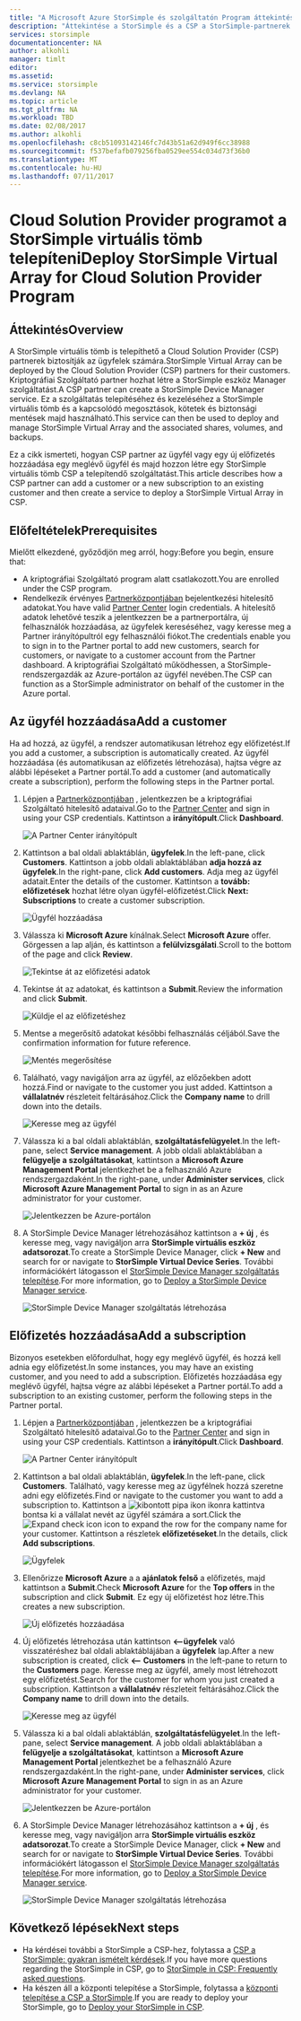```yaml
---
title: "A Microsoft Azure StorSimple és szolgáltatón Program áttekintése |} Microsoft Docs"
description: "Áttekintése a StorSimple és a CSP a StorSimple-partnerek számára."
services: storsimple
documentationcenter: NA
author: alkohli
manager: timlt
editor: 
ms.assetid: 
ms.service: storsimple
ms.devlang: NA
ms.topic: article
ms.tgt_pltfrm: NA
ms.workload: TBD
ms.date: 02/08/2017
ms.author: alkohli
ms.openlocfilehash: c8cb51093142146fc7d43b51a62d949f6cc38988
ms.sourcegitcommit: f537befafb079256fba0529ee554c034d73f36b0
ms.translationtype: MT
ms.contentlocale: hu-HU
ms.lasthandoff: 07/11/2017
---
```

# <a name="deploy-storsimple-virtual-array-for-cloud-solution-provider-program"></a><span data-ttu-id="c91d5-103">Cloud Solution Provider programot a StorSimple virtuális tömb telepíteni</span><span class="sxs-lookup"><span data-stu-id="c91d5-103">Deploy StorSimple Virtual Array for Cloud Solution Provider Program</span></span>

## <a name="overview"></a><span data-ttu-id="c91d5-104">Áttekintés</span><span class="sxs-lookup"><span data-stu-id="c91d5-104">Overview</span></span>

<span data-ttu-id="c91d5-105">A StorSimple virtuális tömb is telepíthető a Cloud Solution Provider (CSP) partnerek biztosítják az ügyfelek számára.</span><span class="sxs-lookup"><span data-stu-id="c91d5-105">StorSimple Virtual Array can be deployed by the Cloud Solution Provider (CSP) partners for their customers.</span></span> <span data-ttu-id="c91d5-106">Kriptográfiai Szolgáltató partner hozhat létre a StorSimple eszköz Manager szolgáltatást.</span><span class="sxs-lookup"><span data-stu-id="c91d5-106">A CSP partner can create a StorSimple Device Manager service.</span></span> <span data-ttu-id="c91d5-107">Ez a szolgáltatás telepítéséhez és kezeléséhez a StorSimple virtuális tömb és a kapcsolódó megosztások, kötetek és biztonsági mentések majd használható.</span><span class="sxs-lookup"><span data-stu-id="c91d5-107">This service can then be used to deploy and manage StorSimple Virtual Array and the associated shares, volumes, and backups.</span></span>

<span data-ttu-id="c91d5-108">Ez a cikk ismerteti, hogyan CSP partner az ügyfél vagy egy új előfizetés hozzáadása egy meglévő ügyfél és majd hozzon létre egy StorSimple virtuális tömb CSP a telepítendő szolgáltatást.</span><span class="sxs-lookup"><span data-stu-id="c91d5-108">This article describes how a CSP partner can add a customer or a new subscription to an existing customer and then create a service to deploy a StorSimple Virtual Array in CSP.</span></span>

## <a name="prerequisites"></a><span data-ttu-id="c91d5-109">Előfeltételek</span><span class="sxs-lookup"><span data-stu-id="c91d5-109">Prerequisites</span></span>

<span data-ttu-id="c91d5-110">Mielőtt elkezdené, győződjön meg arról, hogy:</span><span class="sxs-lookup"><span data-stu-id="c91d5-110">Before you begin, ensure that:</span></span>

- <span data-ttu-id="c91d5-111">A kriptográfiai Szolgáltató program alatt csatlakozott.</span><span class="sxs-lookup"><span data-stu-id="c91d5-111">You are enrolled under the CSP program.</span></span>
- <span data-ttu-id="c91d5-112">Rendelkezik érvényes [Partnerközpontjában](http://partnercenter.microsoft.com/) bejelentkezési hitelesítő adatokat.</span><span class="sxs-lookup"><span data-stu-id="c91d5-112">You have valid [Partner Center](http://partnercenter.microsoft.com/) login credentials.</span></span> <span data-ttu-id="c91d5-113">A hitelesítő adatok lehetővé teszik a jelentkezzen be a partnerportálra, új felhasználók hozzáadása, az ügyfelek kereséséhez, vagy keresse meg a Partner irányítópultról egy felhasználói fiókot.</span><span class="sxs-lookup"><span data-stu-id="c91d5-113">The credentials enable you to sign in to the Partner portal to add new customers, search for customers, or navigate to a customer account from the Partner dashboard.</span></span> <span data-ttu-id="c91d5-114">A kriptográfiai Szolgáltató működhessen, a StorSimple-rendszergazdák az Azure-portálon az ügyfél nevében.</span><span class="sxs-lookup"><span data-stu-id="c91d5-114">The CSP can function as a StorSimple administrator on behalf of the customer in the Azure portal.</span></span>
                             
## <a name="add-a-customer"></a><span data-ttu-id="c91d5-115">Az ügyfél hozzáadása</span><span class="sxs-lookup"><span data-stu-id="c91d5-115">Add a customer</span></span>

<span data-ttu-id="c91d5-116">Ha ad hozzá, az ügyfél, a rendszer automatikusan létrehoz egy előfizetést.</span><span class="sxs-lookup"><span data-stu-id="c91d5-116">If you add a customer, a subscription is automatically created.</span></span> <span data-ttu-id="c91d5-117">Az ügyfél hozzáadása (és automatikusan az előfizetés létrehozása), hajtsa végre az alábbi lépéseket a Partner portál.</span><span class="sxs-lookup"><span data-stu-id="c91d5-117">To add a customer (and automatically create a subscription), perform the following steps in the Partner portal.</span></span>

1. <span data-ttu-id="c91d5-118">Lépjen a [Partnerközpontjában](http://partnercenter.microsoft.com/) , jelentkezzen be a kriptográfiai Szolgáltató hitelesítő adataival.</span><span class="sxs-lookup"><span data-stu-id="c91d5-118">Go to the [Partner Center](http://partnercenter.microsoft.com/) and sign in using your CSP credentials.</span></span> <span data-ttu-id="c91d5-119">Kattintson a **irányítópult**.</span><span class="sxs-lookup"><span data-stu-id="c91d5-119">Click **Dashboard**.</span></span>

     ![A Partner Center irányítópult](./media/storsimple-partner-csp-deploy/image1.png)
                              
2. <span data-ttu-id="c91d5-121">Kattintson a bal oldali ablaktáblán, **ügyfelek**.</span><span class="sxs-lookup"><span data-stu-id="c91d5-121">In the left-pane, click **Customers**.</span></span> <span data-ttu-id="c91d5-122">Kattintson a jobb oldali ablaktáblában **adja hozzá az ügyfelek**.</span><span class="sxs-lookup"><span data-stu-id="c91d5-122">In the right-pane, click **Add customers**.</span></span> <span data-ttu-id="c91d5-123">Adja meg az ügyfél adatait.</span><span class="sxs-lookup"><span data-stu-id="c91d5-123">Enter the details of the customer.</span></span> <span data-ttu-id="c91d5-124">Kattintson a **tovább: előfizetések** hozhat létre olyan ügyfél-előfizetést.</span><span class="sxs-lookup"><span data-stu-id="c91d5-124">Click **Next: Subscriptions** to create a customer subscription.</span></span>

    ![Ügyfél hozzáadása](./media/storsimple-partner-csp-deploy/image2.png)

3.  <span data-ttu-id="c91d5-126">Válassza ki **Microsoft Azure** kínálnak.</span><span class="sxs-lookup"><span data-stu-id="c91d5-126">Select **Microsoft Azure** offer.</span></span> <span data-ttu-id="c91d5-127">Görgessen a lap alján, és kattintson a **felülvizsgálati**.</span><span class="sxs-lookup"><span data-stu-id="c91d5-127">Scroll to the bottom of the page and click **Review**.</span></span>

    ![Tekintse át az előfizetési adatok](./media/storsimple-partner-csp-deploy/image3.png)
                              
4. <span data-ttu-id="c91d5-129">Tekintse át az adatokat, és kattintson a **Submit**.</span><span class="sxs-lookup"><span data-stu-id="c91d5-129">Review the information and click **Submit**.</span></span>

    ![Küldje el az előfizetéshez](./media/storsimple-partner-csp-deploy/image4.png)

5. <span data-ttu-id="c91d5-131">Mentse a megerősítő adatokat későbbi felhasználás céljából.</span><span class="sxs-lookup"><span data-stu-id="c91d5-131">Save the confirmation information for future reference.</span></span>

    ![Mentés megerősítése](./media/storsimple-partner-csp-deploy/image5.png)

6. <span data-ttu-id="c91d5-133">Található, vagy navigáljon arra az ügyfél, az előzőekben adott hozzá.</span><span class="sxs-lookup"><span data-stu-id="c91d5-133">Find or navigate to the customer you just added.</span></span> <span data-ttu-id="c91d5-134">Kattintson a **vállalatnév** részleteit feltárásához.</span><span class="sxs-lookup"><span data-stu-id="c91d5-134">Click the **Company name** to drill down into the details.</span></span>

    ![Keresse meg az ügyfél](./media/storsimple-partner-csp-deploy/image6.png)  

7. <span data-ttu-id="c91d5-136">Válassza ki a bal oldali ablaktáblán, **szolgáltatásfelügyelet**.</span><span class="sxs-lookup"><span data-stu-id="c91d5-136">In the left-pane, select **Service management**.</span></span> <span data-ttu-id="c91d5-137">A jobb oldali ablaktáblában a **felügyelje a szolgáltatásokat**, kattintson a **Microsoft Azure Management Portal** jelentkezhet be a felhasználó Azure rendszergazdaként.</span><span class="sxs-lookup"><span data-stu-id="c91d5-137">In the right-pane, under **Administer services**, click **Microsoft Azure Management Portal** to sign in as an Azure administrator for your customer.</span></span>

    ![Jelentkezzen be Azure-portálon](./media/storsimple-partner-csp-deploy/image9.png)

8. <span data-ttu-id="c91d5-139">A StorSimple Device Manager létrehozásához kattintson a **+ új** , és keresse meg, vagy navigáljon arra **StorSimple virtuális eszköz adatsorozat**.</span><span class="sxs-lookup"><span data-stu-id="c91d5-139">To create a StorSimple Device Manager, click **+ New** and search for or navigate to **StorSimple Virtual Device Series**.</span></span> <span data-ttu-id="c91d5-140">További információkért látogasson el [StorSimple Device Manager szolgáltatás telepítése](storsimple-virtual-array-manage-service.md).</span><span class="sxs-lookup"><span data-stu-id="c91d5-140">For more information, go to [Deploy a StorSimple Device Manager service](storsimple-virtual-array-manage-service.md).</span></span>

    ![StorSimple Device Manager szolgáltatás létrehozása](./media/storsimple-partner-csp-deploy/image8.png)


## <a name="add-a-subscription"></a><span data-ttu-id="c91d5-142">Előfizetés hozzáadása</span><span class="sxs-lookup"><span data-stu-id="c91d5-142">Add a subscription</span></span>

<span data-ttu-id="c91d5-143">Bizonyos esetekben előfordulhat, hogy egy meglévő ügyfél, és hozzá kell adnia egy előfizetést.</span><span class="sxs-lookup"><span data-stu-id="c91d5-143">In some instances, you may have an existing customer, and you need to add a subscription.</span></span> <span data-ttu-id="c91d5-144">Előfizetés hozzáadása egy meglévő ügyfél, hajtsa végre az alábbi lépéseket a Partner portál.</span><span class="sxs-lookup"><span data-stu-id="c91d5-144">To add a subscription to an existing customer, perform the following steps in the Partner portal.</span></span>

1. <span data-ttu-id="c91d5-145">Lépjen a [Partnerközpontjában](http://partnercenter.microsoft.com/) , jelentkezzen be a kriptográfiai Szolgáltató hitelesítő adataival.</span><span class="sxs-lookup"><span data-stu-id="c91d5-145">Go to the [Partner Center](http://partnercenter.microsoft.com/) and sign in using your CSP credentials.</span></span> <span data-ttu-id="c91d5-146">Kattintson a **irányítópult**.</span><span class="sxs-lookup"><span data-stu-id="c91d5-146">Click **Dashboard**.</span></span>

     ![A Partner Center irányítópult](./media/storsimple-partner-csp-deploy/image1.png)
                              
2. <span data-ttu-id="c91d5-148">Kattintson a bal oldali ablaktáblán, **ügyfelek**.</span><span class="sxs-lookup"><span data-stu-id="c91d5-148">In the left-pane, click **Customers**.</span></span> <span data-ttu-id="c91d5-149">Található, vagy keresse meg az ügyfélnek hozzá szeretne adni egy előfizetés.</span><span class="sxs-lookup"><span data-stu-id="c91d5-149">Find or navigate to the customer you want to add a subscription to.</span></span> <span data-ttu-id="c91d5-150">Kattintson a ![kibontott pipa ikon](./media/storsimple-partner-csp-deploy/expand_pane_icon.png) ikonra kattintva bontsa ki a vállalat nevét az ügyfél számára a sort.</span><span class="sxs-lookup"><span data-stu-id="c91d5-150">Click the ![Expand check icon](./media/storsimple-partner-csp-deploy/expand_pane_icon.png) icon to expand the row for the company name for your customer.</span></span> <span data-ttu-id="c91d5-151">Kattintson a részletek **előfizetéseket**.</span><span class="sxs-lookup"><span data-stu-id="c91d5-151">In the details, click **Add subscriptions**.</span></span>

    ![Ügyfelek](./media/storsimple-partner-csp-deploy/image10.png)

3. <span data-ttu-id="c91d5-153">Ellenőrizze **Microsoft Azure** a a **ajánlatok felső** a előfizetés, majd kattintson a **Submit**.</span><span class="sxs-lookup"><span data-stu-id="c91d5-153">Check **Microsoft Azure** for the **Top offers** in the subscription and click **Submit**.</span></span> <span data-ttu-id="c91d5-154">Ez egy új előfizetést hoz létre.</span><span class="sxs-lookup"><span data-stu-id="c91d5-154">This creates a new subscription.</span></span>

    ![Új előfizetés hozzáadása](./media/storsimple-partner-csp-deploy/image11.png)

6. <span data-ttu-id="c91d5-156">Új előfizetés létrehozása után kattintson **<--ügyfelek** való visszatéréshez bal oldali ablaktáblájában a **ügyfelek** lap.</span><span class="sxs-lookup"><span data-stu-id="c91d5-156">After a new subscription is created, click **<-- Customers** in the left-pane to return to the **Customers** page.</span></span> <span data-ttu-id="c91d5-157">Keresse meg az ügyfél, amely most létrehozott egy előfizetést.</span><span class="sxs-lookup"><span data-stu-id="c91d5-157">Search for the customer for whom you just created a subscription.</span></span> <span data-ttu-id="c91d5-158">Kattintson a **vállalatnév** részleteit feltárásához.</span><span class="sxs-lookup"><span data-stu-id="c91d5-158">Click the **Company name** to drill down into the details.</span></span>

    ![Keresse meg az ügyfél](./media/storsimple-partner-csp-deploy/image6.png)  

7. <span data-ttu-id="c91d5-160">Válassza ki a bal oldali ablaktáblán, **szolgáltatásfelügyelet**.</span><span class="sxs-lookup"><span data-stu-id="c91d5-160">In the left-pane, select **Service management**.</span></span> <span data-ttu-id="c91d5-161">A jobb oldali ablaktáblában a **felügyelje a szolgáltatásokat**, kattintson a **Microsoft Azure Management Portal** jelentkezhet be a felhasználó Azure rendszergazdaként.</span><span class="sxs-lookup"><span data-stu-id="c91d5-161">In the right-pane, under **Administer services**, click **Microsoft Azure Management Portal** to sign in as an Azure administrator for your customer.</span></span>

    ![Jelentkezzen be Azure-portálon](./media/storsimple-partner-csp-deploy/image9.png)

8. <span data-ttu-id="c91d5-163">A StorSimple Device Manager létrehozásához kattintson a **+ új** , és keresse meg, vagy navigáljon arra **StorSimple virtuális eszköz adatsorozat**.</span><span class="sxs-lookup"><span data-stu-id="c91d5-163">To create a StorSimple Device Manager, click **+ New** and search for or navigate to **StorSimple Virtual Device Series**.</span></span> <span data-ttu-id="c91d5-164">További információkért látogasson el [StorSimple Device Manager szolgáltatás telepítése](storsimple-virtual-array-manage-service.md).</span><span class="sxs-lookup"><span data-stu-id="c91d5-164">For more information, go to [Deploy a StorSimple Device Manager service](storsimple-virtual-array-manage-service.md).</span></span>

    ![StorSimple Device Manager szolgáltatás létrehozása](./media/storsimple-partner-csp-deploy/image8.png)

## <a name="next-steps"></a><span data-ttu-id="c91d5-166">Következő lépések</span><span class="sxs-lookup"><span data-stu-id="c91d5-166">Next steps</span></span>

- <span data-ttu-id="c91d5-167">Ha kérdései további a StorSimple a CSP-hez, folytassa a [CSP a StorSimple: gyakran ismételt kérdések](storsimple-partner-csp-faq.md).</span><span class="sxs-lookup"><span data-stu-id="c91d5-167">If you have more questions regarding the StorSimple in CSP, go to [StorSimple in CSP: Frequently asked questions](storsimple-partner-csp-faq.md).</span></span>
- <span data-ttu-id="c91d5-168">Ha készen áll a központi telepítése a StorSimple, folytassa a [központi telepítése a CSP a StorSimple](storsimple-partner-csp-deploy.md).</span><span class="sxs-lookup"><span data-stu-id="c91d5-168">If you are ready to deploy your StorSimple, go to [Deploy your StorSimple in CSP](storsimple-partner-csp-deploy.md).</span></span>
